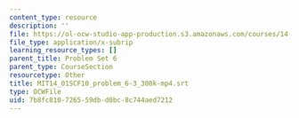 ```yaml
---
content_type: resource
description: ''
file: https://ol-ocw-studio-app-production.s3.amazonaws.com/courses/14-01sc-principles-of-microeconomics-fall-2011/7b8fc810726559dbd0bc8c744aed7212_MIT14_01SCF10_problem_6-3_300k-mp4.srt
file_type: application/x-subrip
learning_resource_types: []
parent_title: Problem Set 6
parent_type: CourseSection
resourcetype: Other
title: MIT14_01SCF10_problem_6-3_300k-mp4.srt
type: OCWFile
uid: 7b8fc810-7265-59db-d0bc-8c744aed7212
---
```

